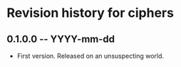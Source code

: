 # Revision history for ciphers

## 0.1.0.0 -- YYYY-mm-dd

* First version. Released on an unsuspecting world.
